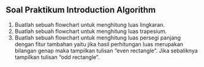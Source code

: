 ## Soal Praktikum Introduction Algorithm

1. Buatlah sebuah flowchart untuk menghitung luas lingkaran.
2. Buatlah sebuah flowchart untuk menghitung luas trapesium.
3. Buatlah sebuah flowchart untuk menghitung luas persegi panjang dengan fitur tambahan yaitu jika hasil perhitungan luas merupakan bilangan genap maka tampilkan tulisan “even rectangle”. Jika sebaliknya tampilkan tulisan “odd rectangle”.